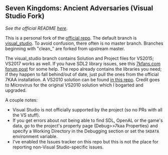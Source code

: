 Seven Kingdoms: Ancient Adversaries (Visual Studio Fork)
----

*See the official README [here](https://github.com/sraboy/7kaa/blob/master/README).*

This is a personal fork of the [official repo](https://github.com/the3dfxdude/7kaa). The default branch is [visual_studio](https://github.com/sraboy/7kaa/tree/visual_studio). To avoid confusion, there often is no master branch. Branches beginning with "clean_" are forked from upstream master.

The visual_studio branch contains Solution and Project files for VS2015; VS2017 works as well. If you have SDL2 library issues, see this [7kfans.com forum post](https://www.7kfans.com/forums/viewtopic.php?f=20&t=697&start=10) for some help. The repo already contains the libraries you need; if they happen to fall behind/out of date, just pull the ones from the official 7KAA installation. A VS2010 solution can be found [in this repo](https://github.com/microvirus/7kaa). Credit goes to Microvirus for the original VS2010 solution which I bogarted and upgraded.

A couple notes:

* Visual Studio is not officially supported by the project (so no PRs with all the VS stuff).
* If you get errors about not being able to find SDL, OpenAL or the game's data, go to the project's property page (Debug>>7kaa Properties) and specify a Working Directory in the Debugging section or set the `SKDATA` environment variable. 
* I've enabled the Issues tracker on this repo but this is not the place for reporting non-Visual Studio-specific issues.
